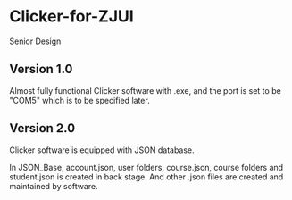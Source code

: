 # Clicker-for-ZJUI
Senior Design

## Version 1.0
Almost fully functional Clicker software with .exe, and the port is set to be "COM5" which is to be specified later.

## Version 2.0
Clicker software is equipped with JSON database. 

In JSON_Base, account.json, user folders, course.json, course folders and student.json is created in back stage. And other .json files are created and maintained by software.
